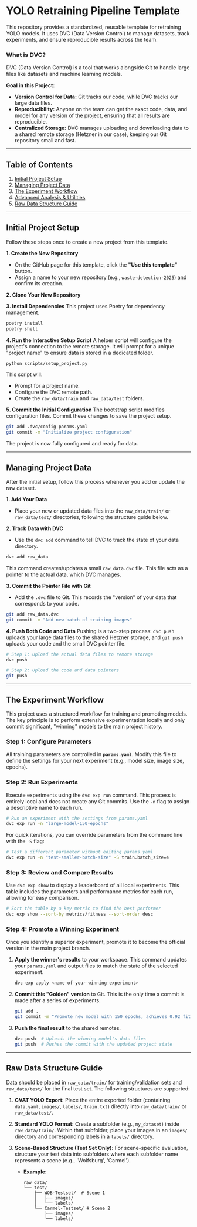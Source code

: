 
# YOLO Retraining Pipeline Template

This repository provides a standardized, reusable template for retraining YOLO models. It uses DVC (Data Version Control) to manage datasets, track experiments, and ensure reproducible results across the team.

### What is DVC?

DVC (Data Version Control) is a tool that works alongside Git to handle large files like datasets and machine learning models.

**Goal in this Project:**
- **Version Control for Data:** Git tracks our code, while DVC tracks our large data files.
- **Reproducibility:** Anyone on the team can get the exact code, data, and model for any version of the project, ensuring that all results are reproducible.
- **Centralized Storage:** DVC manages uploading and downloading data to a shared remote storage (Hetzner in our case), keeping our Git repository small and fast.

---

## Table of Contents
1. [Initial Project Setup](#initial-project-setup)
2. [Managing Project Data](#managing-project-data)
3. [The Experiment Workflow](#the-experiment-workflow)
4. [Advanced Analysis & Utilities](#advanced-analysis--utilities)
5. [Raw Data Structure Guide](#raw-data-structure-guide)

---

## Initial Project Setup

Follow these steps once to create a new project from this template.

**1. Create the New Repository**
   - On the GitHub page for this template, click the **"Use this template"** button.
   - Assign a name to your new repository (e.g., `waste-detection-2025`) and confirm its creation.

**2. Clone Your New Repository**

**3. Install Dependencies**
   This project uses Poetry for dependency management.
   ```bash
   poetry install
   poetry shell
   ```

**4. Run the Interactive Setup Script**
   A helper script will configure the project's connection to the remote storage. It will prompt for a unique "project name" to ensure data is stored in a dedicated folder.
   ```bash
   python scripts/setup_project.py
   ```
   This script will:
   - Prompt for a project name.
   - Configure the DVC remote path.
   - Create the `raw_data/train` and `raw_data/test` folders.

**5. Commit the Initial Configuration**
   The bootstrap script modifies configuration files. Commit these changes to save the project setup.
   ```bash
   git add .dvc/config params.yaml
   git commit -m "Initialize project configuration"
   ```
The project is now fully configured and ready for data.

---

## Managing Project Data

After the initial setup, follow this process whenever you add or update the raw dataset.

**1. Add Your Data**
   - Place your new or updated data files into the `raw_data/train/` or `raw_data/test/` directories, following the structure guide below.

**2. Track Data with DVC**
   - Use the `dvc add` command to tell DVC to track the state of your data directory.
   ```bash
   dvc add raw_data
   ```
   This command creates/updates a small `raw_data.dvc` file. This file acts as a pointer to the actual data, which DVC manages.

**3. Commit the Pointer File with Git**
   - Add the `.dvc` file to Git. This records the "version" of your data that corresponds to your code.
   ```bash
   git add raw_data.dvc
   git commit -m "Add new batch of training images"
   ```

**4. Push Both Code and Data**
   Pushing is a two-step process: `dvc push` uploads your large data files to the shared Hetzner storage, and `git push` uploads your code and the small DVC pointer file.
   ```bash
   # Step 1: Upload the actual data files to remote storage
   dvc push

   # Step 2: Upload the code and data pointers
   git push
   ```

---

## The Experiment Workflow

This project uses a structured workflow for training and promoting models. The key principle is to perform extensive experimentation locally and only commit significant, "winning" models to the main project history.

### Step 1: Configure Parameters
All training parameters are controlled in **`params.yaml`**. Modify this file to define the settings for your next experiment (e.g., model size, image size, epochs).

### Step 2: Run Experiments
Execute experiments using the `dvc exp run` command. This process is entirely local and does not create any Git commits. Use the `-n` flag to assign a descriptive name to each run.

```bash
# Run an experiment with the settings from params.yaml
dvc exp run -n "large-model-150-epochs"
```
For quick iterations, you can override parameters from the command line with the `-S` flag:
```bash
# Test a different parameter without editing params.yaml
dvc exp run -n "test-smaller-batch-size" -S train.batch_size=4
```

### Step 3: Review and Compare Results
Use `dvc exp show` to display a leaderboard of all local experiments. This table includes the parameters and performance metrics for each run, allowing for easy comparison.

```bash
# Sort the table by a key metric to find the best performer
dvc exp show --sort-by metrics/fitness --sort-order desc
```

### Step 4: Promote a Winning Experiment
Once you identify a superior experiment, promote it to become the official version in the main project branch.

1.  **Apply the winner's results** to your workspace. This command updates your `params.yaml` and output files to match the state of the selected experiment.
    ```bash
    dvc exp apply <name-of-your-winning-experiment>
    ```

2.  **Commit this "Golden" version** to Git. This is the only time a commit is made after a series of experiments.
    ```bash
    git add .
    git commit -m "Promote new model with 150 epochs, achieves 0.92 fitness"
    ```

3.  **Push the final result** to the shared remotes.
    ```bash
    dvc push  # Uploads the winning model's data files
    git push  # Pushes the commit with the updated project state
    ```

---

## Raw Data Structure Guide

Data should be placed in `raw_data/train/` for training/validation sets and `raw_data/test/` for the final test set. The following structures are supported:

1.  **CVAT YOLO Export:** Place the entire exported folder (containing `data.yaml`, `images/`, `labels/`, `train.txt`) directly into `raw_data/train/` or `raw_data/test/`.

2.  **Standard YOLO Format:** Create a subfolder (e.g., `my_dataset`) inside `raw_data/train/`. Within that subfolder, place your images in an `images/` directory and corresponding labels in a `labels/` directory.

3.  **Scene-Based Structure (Test Set Only):** For scene-specific evaluation, structure your test data into subfolders where each subfolder name represents a scene (e.g., 'Wolfsburg', 'Carmel').
    *   **Example:**
        ```
        raw_data/
        └── test/
            ├── WOB-Testset/  # Scene 1
            │   ├── images/
            │   └── labels/
            └── Carmel-Testset/ # Scene 2
                ├── images/
                └── labels/
        ```
